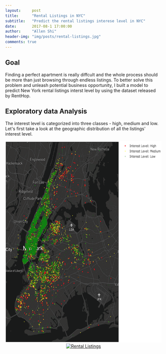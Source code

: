 ```yaml
---
layout:     post
title:      "Rental Listings in NYC"
subtitle:   "Predict the rental listings interese level in NYC"
date:       2017-08-1 17:00:00
author:     "Allen Shi"
header-img: "img/posts/rental-listings.jpg"
comments: true
---
```


## Goal
Finding a perfect apartment is really diffcult and the whole process should be more than just browsing through endless listings. To better solve this problem and unleash potential business opportunity, I built a model to predict New York rental listings interst level by using the dataset released by RentHop.

## Exploratory data Analysis
The interest level is categorized into three classes - high, medium and low. Let's first take a look at the geographic distribution of all the listings' interest level.

<center><img src="/img/posts/NY_listings.png" width="650" height="650"></center>



<div>
    <a href="https://plot.ly/~a98051827/24/?share_key=oCcFzT3JrveEqO0NPRIUIc" target="_blank" title="Rental Listings" style="display: block; text-align: center;"><img src="https://plot.ly/~a98051827/24.png?share_key=oCcFzT3JrveEqO0NPRIUIc" alt="Rental Listings" style="max-width: 100%;width: 800px;"  width="800" onerror="this.onerror=null;this.src='https://plot.ly/404.png';" /></a>
    <script data-plotly="a98051827:24" sharekey-plotly="oCcFzT3JrveEqO0NPRIUIc" src="https://plot.ly/embed.js" async></script>
</div>



